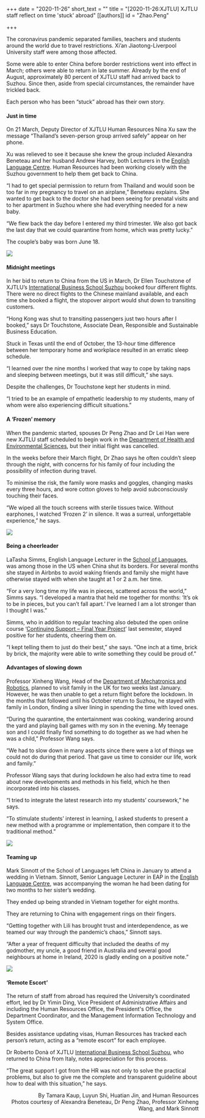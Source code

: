 +++
date = "2020-11-26"
short_text = ""
title = "[2020-11-26:XJTLU] XJTLU staff reflect on time 'stuck' abroad"
[[authors]]
    id = "Zhao.Peng"

+++

<p>The coronavirus pandemic separated families, teachers and students around the world due to travel restrictions.  Xi’an Jiaotong-Liverpool University staff were among those affected.<br></p><p>Some were able to enter China before border restrictions went into effect in March; others were able to return in late summer.  Already by the end of August, approximately 80 percent of XJTLU staff had arrived back to Suzhou. Since then, aside from special circumstances, the remainder have trickled back.</p><p>Each person who has been “stuck” abroad has their own story. <br></p><h4>Just in time</h4><p>On 21 March, Deputy Director of XJTLU Human Resources Nina Xu saw the message “Thailand’s seven-person group arrived safely” appear on her phone.<br></p><p>Xu was relieved to see it because she knew the group included Alexandra Beneteau and her husband Andrew Harvey, both Lecturers in the <a href="conference/ceapa-baleap-2021-conference/language-centre">English Language Centre</a>.  Human Resources had been working closely with the Suzhou government to help them get back to China.</p><p>“I had to get special permission to return from Thailand and would soon be too far in my pregnancy to travel on an airplane,” Beneteau explains. She wanted to get back to the doctor she had been seeing for prenatal visits and to her apartment in Suzhou where she had everything needed for a new baby.<br></p><p>“We flew back the day before I entered my third trimester.  We also got back the last day that we could quarantine from home, which was pretty lucky.”</p><p>The couple’s baby was born June 18.<br></p><p><img src="https://www.xjtlu.edu.cn/en/assets/images/news/2020/11/AlexandraBeneteau.jpg"></p><h4>Midnight meetings</h4><p>In her bid to return to China from the US in March, Dr Ellen Touchstone of XJTLU’s <a href="study/departments/international-business-school-suzhou/">International Business School Suzhou</a> booked four different flights.  There were no direct flights to the Chinese mainland available, and each time she booked a flight, the stopover airport would shut down to transiting customers. <br></p><p>“Hong Kong was shut to transiting passengers just two hours after I booked,” says Dr Touchstone, Associate Dean, Responsible and Sustainable Business Education.</p><p>Stuck in Texas until the end of October, the 13-hour time difference between her temporary home and workplace resulted in an erratic sleep schedule.<br></p><p>“I learned over the nine months I worked that way to cope by taking naps and sleeping between meetings, but it was still difficult,” she says.</p><p>Despite the challenges, Dr Touchstone kept her students in mind.<br></p><p>“I tried to be an example of empathetic leadership to my students, many of whom were also experiencing difficult situations.”</p><h4>A ‘Frozen’ memory<br></h4><p>When the pandemic started, spouses Dr Peng Zhao and Dr Lei Han were new XJTLU staff scheduled to begin work in the <a href="study/departments/academic-departments/health-and-environmental-sciences/">Department of Health and Environmental Sciences</a>, but their initial flight was cancelled. </p><p>In the weeks before their March flight, Dr Zhao says he often couldn’t sleep through the night, with concerns for his family of four including the possibility of infection during travel. <br></p><p>To minimise the risk, the family wore masks and goggles, changing masks every three hours, and wore cotton gloves to help avoid subconsciously touching their faces.</p><p>“We wiped all the touch screens with sterile tissues twice.  Without earphones, I watched ‘Frozen 2’ in silence.  It was a surreal, unforgettable experience,” he says.<br></p><p><img src="https://www.xjtlu.edu.cn/en/assets/images/news/2020/11/PengZhao2.jpg"></p><h4>Being a cheerleader</h4><p>LaTasha Simms, English Language Lecturer in the <a href="study/departments/school-of-languages/">School of Languages</a>, was among those in the US when China shut its borders. For several months she stayed in Airbnbs to avoid waking friends and family she might have otherwise stayed with when she taught at 1 or 2 a.m. her time.</p><p>“For a very long time my life was in pieces, scattered across the world,” Simms says. “I developed a mantra that held me together for months: ‘It’s ok to be in pieces, but you can’t fall apart.’ I’ve learned I am a lot stronger than I thought I was.” <br></p><p>Simms, who in addition to regular teaching also debuted the open online course ‘<a href="https://learningmall.xjtlu.edu.cn/course/view.php?id=864">Continuing Support – Final Year Project</a>’ last semester, stayed positive for her students, cheering them on. </p><p>“I kept telling them to just do their best,” she says. “One inch at a time, brick by brick, the majority were able to write something they could be proud of.”<br></p><h4>Advantages of slowing down</h4><p>Professor Xinheng Wang, Head of the <a href="study/departments/academic-departments/mechatronics-and-robotics/">Department of Mechatronics and Robotics</a>, planned to visit family in the UK for two weeks last January.  However, he was then unable to get a return flight before the lockdown. In the months that followed until his October return to Suzhou, he stayed with family in London, finding a silver lining in spending the time with loved ones.<br></p><p>“During the quarantine, the entertainment was cooking, wandering around the yard and playing ball games with my son in the evening. My teenage son and I could finally find something to do together as we had when he was a child,” Professor Wang says.</p><p>“We had to slow down in many aspects since there were a lot of things we could not do during that period. That gave us time to consider our life, work and family.”<br></p><p>Professor Wang says that during lockdown he also had extra time to read about new developments and methods in his field, which he then incorporated into his classes.</p><p>“I tried to integrate the latest research into my students’ coursework,” he says. <br></p><p>“To stimulate students’ interest in learning, I asked students to present a new method with a programme or implementation, then compare it to the traditional method.” <br></p><p><img src="https://www.xjtlu.edu.cn/en/assets/images/news/2020/11/ProfWangSon3.jpg"></p><h4>Teaming up</h4><p>Mark Sinnott of the School of Languages left China in January to attend a wedding in Vietnam.  Sinnott, Senior Language Lecturer in EAP in the <a href="conference/ceapa-baleap-2021-conference/language-centre">English Language Centre</a>, was accompanying the woman he had been dating for two months to her sister’s wedding. <br></p><p>They ended up being stranded in Vietnam together for eight months.</p><p>They are returning to China with engagement rings on their fingers.<br></p><p>“Getting together with Lili has brought trust and interdependence, as we teamed our way through the pandemic’s chaos,” Sinnott says.</p><p>“After a year of frequent difficulty that included the deaths of my godmother, my uncle, a good friend in Australia and several good neighbours at home in Ireland, 2020 is gladly ending on a positive note.”</p><p><span></span><img src="https://www.xjtlu.edu.cn/en/assets/images/news/2020/11/Mark_lili.jpg"><br></p><h4>‘Remote Escort’</h4><p>The return of staff from abroad has required the University’s coordinated effort, led by Dr Yimin Ding, Vice President of Administrative Affairs and including the Human Resources Office, the President's Office, the Department Coordinator, and the Management Information Technology and System Office.<br></p><p>Besides assistance updating visas, Human Resources has tracked each person’s return, acting as a “remote escort” for each employee. </p><p>Dr Roberto Donà of XJTLU <a href="study/departments/international-business-school-suzhou/">International Business School Suzhou</a>, who returned to China from Italy, notes appreciation for this process.</p><p>“The great support I got from the HR was not only to solve the practical problems, but also to give me the complete and transparent guideline about how to deal with this situation,” he says.</p><p style="text-align: right;">By Tamara Kaup, Luyun Shi, Huatian Jin, and Human Resources<br>Photos courtesy of Alexandra Beneteau, Dr Peng Zhao, Professor Xinheng Wang, and Mark Sinnott</p>			
